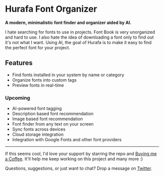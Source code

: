 # Hurafa Font Organizer
**A modern, minimalistic font finder and organizer aided by AI.**

I hate searching for fonts to use in projects. Font Book is very unorganized and hard to use. I also hate the idea of downloading a font only to find out it's not what I want. Using AI, the goal of Hurafa is to make it easy to find the perfect font for your project. 

## Features

- Find fonts installed in your system by name or category
- Organize fonts into custom tags
- Preview fonts in real-time

### Upcoming
- AI-powered font tagging
- Description based font recommendation
- Image based font recommendation
- Font finder from any text on your screen
- Sync fonts across devices
- Cloud storage integration
- Integration with Google Fonts and other font providers

---

If this seems cool, I'd love your support by starring the repo and [Buying me a Coffee](https://buymeacoffee.com/mhadi). It'll help me keep working on this project and many more :)

Questions, suggestions, or just want to chat? Drop a message on [Twitter](https://x.com/mhadifilms).